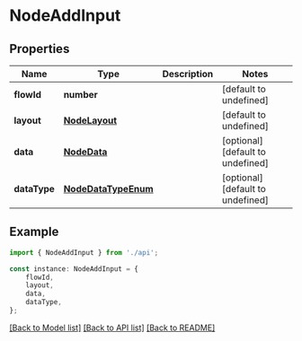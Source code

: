 # NodeAddInput


## Properties

Name | Type | Description | Notes
------------ | ------------- | ------------- | -------------
**flowId** | **number** |  | [default to undefined]
**layout** | [**NodeLayout**](NodeLayout.md) |  | [default to undefined]
**data** | [**NodeData**](NodeData.md) |  | [optional] [default to undefined]
**dataType** | [**NodeDataTypeEnum**](NodeDataTypeEnum.md) |  | [optional] [default to undefined]

## Example

```typescript
import { NodeAddInput } from './api';

const instance: NodeAddInput = {
    flowId,
    layout,
    data,
    dataType,
};
```

[[Back to Model list]](../README.md#documentation-for-models) [[Back to API list]](../README.md#documentation-for-api-endpoints) [[Back to README]](../README.md)
